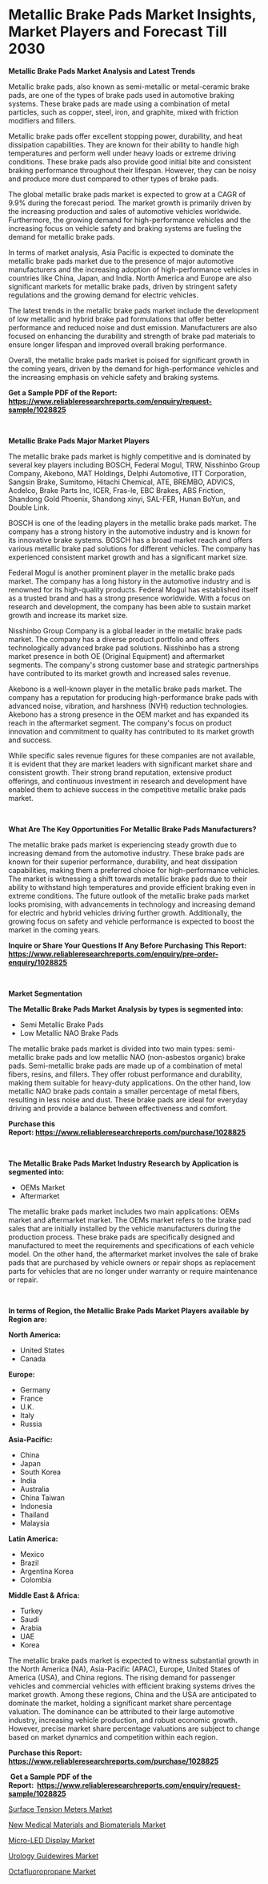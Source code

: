 <p><h1>Metallic Brake Pads Market Insights, Market Players and Forecast Till 2030</h1></p><p><strong>Metallic Brake Pads Market Analysis and Latest Trends</strong></p>
<p><p>Metallic brake pads, also known as semi-metallic or metal-ceramic brake pads, are one of the types of brake pads used in automotive braking systems. These brake pads are made using a combination of metal particles, such as copper, steel, iron, and graphite, mixed with friction modifiers and fillers.</p><p>Metallic brake pads offer excellent stopping power, durability, and heat dissipation capabilities. They are known for their ability to handle high temperatures and perform well under heavy loads or extreme driving conditions. These brake pads also provide good initial bite and consistent braking performance throughout their lifespan. However, they can be noisy and produce more dust compared to other types of brake pads.</p><p>The global metallic brake pads market is expected to grow at a CAGR of 9.9% during the forecast period. The market growth is primarily driven by the increasing production and sales of automotive vehicles worldwide. Furthermore, the growing demand for high-performance vehicles and the increasing focus on vehicle safety and braking systems are fueling the demand for metallic brake pads.</p><p>In terms of market analysis, Asia Pacific is expected to dominate the metallic brake pads market due to the presence of major automotive manufacturers and the increasing adoption of high-performance vehicles in countries like China, Japan, and India. North America and Europe are also significant markets for metallic brake pads, driven by stringent safety regulations and the growing demand for electric vehicles.</p><p>The latest trends in the metallic brake pads market include the development of low metallic and hybrid brake pad formulations that offer better performance and reduced noise and dust emission. Manufacturers are also focused on enhancing the durability and strength of brake pad materials to ensure longer lifespan and improved overall braking performance.</p><p>Overall, the metallic brake pads market is poised for significant growth in the coming years, driven by the demand for high-performance vehicles and the increasing emphasis on vehicle safety and braking systems.</p></p>
<p><strong>Get a Sample PDF of the Report:&nbsp; <a href="https://www.reliableresearchreports.com/enquiry/request-sample/1028825">https://www.reliableresearchreports.com/enquiry/request-sample/1028825</a></strong></p>
<p>&nbsp;</p>
<p><strong>Metallic Brake Pads Major Market Players</strong></p>
<p><p>The metallic brake pads market is highly competitive and is dominated by several key players including BOSCH, Federal Mogul, TRW, Nisshinbo Group Company, Akebono, MAT Holdings, Delphi Automotive, ITT Corporation, Sangsin Brake, Sumitomo, Hitachi Chemical, ATE, BREMBO, ADVICS, Acdelco, Brake Parts Inc, ICER, Fras-le, EBC Brakes, ABS Friction, Shandong Gold Phoenix, Shandong xinyi, SAL-FER, Hunan BoYun, and Double Link.</p><p>BOSCH is one of the leading players in the metallic brake pads market. The company has a strong history in the automotive industry and is known for its innovative brake systems. BOSCH has a broad market reach and offers various metallic brake pad solutions for different vehicles. The company has experienced consistent market growth and has a significant market size.</p><p>Federal Mogul is another prominent player in the metallic brake pads market. The company has a long history in the automotive industry and is renowned for its high-quality products. Federal Mogul has established itself as a trusted brand and has a strong presence worldwide. With a focus on research and development, the company has been able to sustain market growth and increase its market size.</p><p>Nisshinbo Group Company is a global leader in the metallic brake pads market. The company has a diverse product portfolio and offers technologically advanced brake pad solutions. Nisshinbo has a strong market presence in both OE (Original Equipment) and aftermarket segments. The company's strong customer base and strategic partnerships have contributed to its market growth and increased sales revenue.</p><p>Akebono is a well-known player in the metallic brake pads market. The company has a reputation for producing high-performance brake pads with advanced noise, vibration, and harshness (NVH) reduction technologies. Akebono has a strong presence in the OEM market and has expanded its reach in the aftermarket segment. The company's focus on product innovation and commitment to quality has contributed to its market growth and success.</p><p>While specific sales revenue figures for these companies are not available, it is evident that they are market leaders with significant market share and consistent growth. Their strong brand reputation, extensive product offerings, and continuous investment in research and development have enabled them to achieve success in the competitive metallic brake pads market.</p></p>
<p>&nbsp;</p>
<p><strong>What Are The Key Opportunities For Metallic Brake Pads Manufacturers?</strong></p>
<p><p>The metallic brake pads market is experiencing steady growth due to increasing demand from the automotive industry. These brake pads are known for their superior performance, durability, and heat dissipation capabilities, making them a preferred choice for high-performance vehicles. The market is witnessing a shift towards metallic brake pads due to their ability to withstand high temperatures and provide efficient braking even in extreme conditions. The future outlook of the metallic brake pads market looks promising, with advancements in technology and increasing demand for electric and hybrid vehicles driving further growth. Additionally, the growing focus on safety and vehicle performance is expected to boost the market in the coming years.</p></p>
<p><strong>Inquire or Share Your Questions If Any Before Purchasing This Report: <a href="https://www.reliableresearchreports.com/enquiry/pre-order-enquiry/1028825">https://www.reliableresearchreports.com/enquiry/pre-order-enquiry/1028825</a></strong></p>
<p>&nbsp;</p>
<p><strong>Market Segmentation</strong></p>
<p><strong>The Metallic Brake Pads Market Analysis by types is segmented into:</strong></p>
<p><ul><li>Semi Metallic Brake Pads</li><li>Low Metallic NAO Brake Pads</li></ul></p>
<p><p>The metallic brake pads market is divided into two main types: semi-metallic brake pads and low metallic NAO (non-asbestos organic) brake pads. Semi-metallic brake pads are made up of a combination of metal fibers, resins, and fillers. They offer robust performance and durability, making them suitable for heavy-duty applications. On the other hand, low metallic NAO brake pads contain a smaller percentage of metal fibers, resulting in less noise and dust. These brake pads are ideal for everyday driving and provide a balance between effectiveness and comfort.</p></p>
<p><strong>Purchase this Report:&nbsp;<a href="https://www.reliableresearchreports.com/purchase/1028825">https://www.reliableresearchreports.com/purchase/1028825</a></strong></p>
<p>&nbsp;</p>
<p><strong>The Metallic Brake Pads Market Industry Research by Application is segmented into:</strong></p>
<p><ul><li>OEMs Market</li><li>Aftermarket</li></ul></p>
<p><p>The metallic brake pads market includes two main applications: OEMs market and aftermarket market. The OEMs market refers to the brake pad sales that are initially installed by the vehicle manufacturers during the production process. These brake pads are specifically designed and manufactured to meet the requirements and specifications of each vehicle model. On the other hand, the aftermarket market involves the sale of brake pads that are purchased by vehicle owners or repair shops as replacement parts for vehicles that are no longer under warranty or require maintenance or repair.</p></p>
<p>&nbsp;</p>
<p><strong>In terms of Region, the Metallic Brake Pads Market Players available by Region are:</strong></p>
<p>
    <p> <strong> North America: </strong>
        <ul>
            <li>United States</li>
            <li>Canada</li>
        </ul>
        </p> 
    <p> <strong> Europe: </strong>
        <ul>
            <li>Germany</li>
            <li>France</li>
            <li>U.K.</li>
            <li>Italy</li>
            <li>Russia</li>
        </ul>
        </p> 
    <p> <strong> Asia-Pacific: </strong>
        <ul>
            <li>China</li>
            <li>Japan</li>
            <li>South Korea</li>
            <li>India</li>
            <li>Australia</li>
            <li>China Taiwan</li>
            <li>Indonesia</li>
            <li>Thailand</li>
            <li>Malaysia</li>
        </ul>
        </p> 
    <p> <strong> Latin America: </strong>
        <ul>
            <li>Mexico</li>
            <li>Brazil</li>
            <li>Argentina Korea</li>
            <li>Colombia</li>
        </ul>
        </p> 
    <p> <strong> Middle East & Africa: </strong>
        <ul>
            <li>Turkey</li>
            <li>Saudi</li>
            <li>Arabia</li>
            <li>UAE</li>
            <li>Korea</li>
        </ul>
    </p>
    </p>
<p><p>The metallic brake pads market is expected to witness substantial growth in the North America (NA), Asia-Pacific (APAC), Europe, United States of America (USA), and China regions. The rising demand for passenger vehicles and commercial vehicles with efficient braking systems drives the market growth. Among these regions, China and the USA are anticipated to dominate the market, holding a significant market share percentage valuation. The dominance can be attributed to their large automotive industry, increasing vehicle production, and robust economic growth. However, precise market share percentage valuations are subject to change based on market dynamics and competition within each region.</p></p>
<p><strong>Purchase this Report: <a href="https://www.reliableresearchreports.com/purchase/1028825">https://www.reliableresearchreports.com/purchase/1028825</a></strong></p>
<p>&nbsp;<strong>Get a Sample PDF of the Report:&nbsp;&nbsp;<a href="https://www.reliableresearchreports.com/enquiry/request-sample/1028825">https://www.reliableresearchreports.com/enquiry/request-sample/1028825</a></strong></p>
<p><strong></strong></p>
<p><p><a href="https://issuu.com/reportprime-2/docs/surface-tension-meters-market-size-2030.pptx?fr=xKAE9_zU1NQ">Surface Tension Meters Market</a></p><p><a href="https://medium.com/@mariad13206/new-medical-materials-and-biomaterials-market-size-growth-forecast-2023-2030-153e4ece65be">New Medical Materials and Biomaterials Market</a></p><p><a href="https://issuu.com/reportprime-2/docs/micro-led-display-market-size-2030.pptx?fr=xKAE9_zU1NQ">Micro-LED Display Market</a></p><p><a href="https://www.reportprime.com/urology-guidewires-r8584">Urology Guidewires Market</a></p><p><a href="https://www.linkedin.com/pulse/decoding-octafluoropropane-market-deep-dive-latest-trends-lamic/">Octafluoropropane Market</a></p></p>